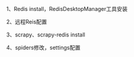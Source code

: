 1、Redis install，RedisDesktopManager工具安装

2、远程Reis配置

3、scrapy、scrapy-redis install

4、spiders修改，settings配置
